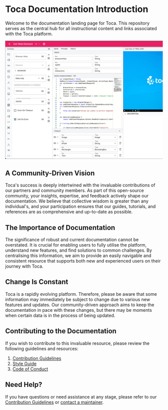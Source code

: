 # Toca Documentation Introduction

Welcome to the documentation landing page for Toca. This repository serves as the central hub for all instructional content and links associated with the Toca platform.

![toca tdk image](img/toca_TDK_page.png)

## A Community-Driven Vision

Toca's success is deeply intertwined with the invaluable contributions of our partners and community members. As part of this open-source community, your insights, expertise, and feedback actively shape our documentation. We believe that collective wisdom is greater than any individual's, and your participation ensures that our guides, tutorials, and references are as comprehensive and up-to-date as possible.

## The Importance of Documentation

The significance of robust and current documentation cannot be overstated. It is crucial for enabling users to fully utilise the platform, understand new features, and find solutions to common challenges. By centralising this information, we aim to provide an easily navigable and consistent resource that supports both new and experienced users on their journey with Toca.

## Change Is Constant

Toca is a rapidly evolving platform. Therefore, please be aware that some information may immediately be subject to change due to various new features and updates. Our community-driven approach aims to keep the documentation in pace with these changes, but there may be moments when certain data is in the process of being updated.

## Contributing to the Documentation

If you wish to contribute to this invaluable resource, please review the following guidelines and resources:

1. [Contribution Guidelines](https://github.com/tocalabs/user-guide/blob/rebuild-project/contribution-guidelines.md)
2. [Style Guide](https://github.com/tocalabs/user-guide/blob/rebuild-project/style-guide.md)
3. [Code of Conduct](https://github.com/tocalabs/user-guide/blob/rebuild-project/code-of-conduct.md)

## Need Help?

If you have questions or need assistance at any stage, please refer to our [Contribution Guidelines](link-to-contribution-guidelines) or [contact a maintainer](link-to-contact).


